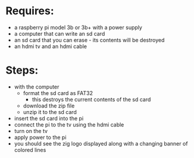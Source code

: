 # Requires:
* a raspberry pi model 3b or 3b+ with a power supply
* a computer that can write an sd card
* an sd card that you can erase - its contents will be destroyed
* an hdmi tv and an hdmi cable

# Steps:
* with the computer
    * format the sd card as FAT32
        * this destroys the current contents of the sd card
    * download the zip file
    * unzip it to the sd card
* insert the sd card into the pi
* connect the pi to the tv using the hdmi cable
* turn on the tv
* apply power to the pi
* you should see the zig logo displayed along with a changing banner of colored lines
